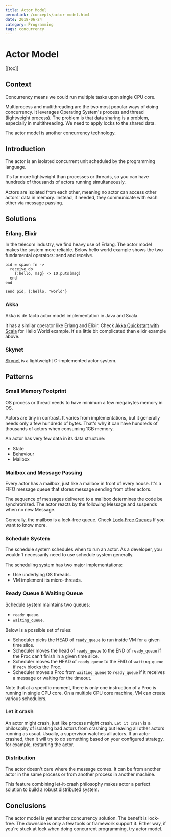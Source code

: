 ```yaml
---
title: Actor Model
permalink: /concepts/actor-model.html
date: 2018-06-24
category: Programming
tags: concurrency
---
```


# Actor Model

[[toc]]

## Context

Concurrency means we could run multiple tasks upon single CPU core.

Multiprocess and multithreading are the two most popular ways of doing concurrency. It leverages Operating System's process and thread (lightweight process). The problem is that data sharing is a problem, especially in multithreading. We need to apply locks to the shared data.

The actor model is another concurrency technology.

## Introduction

The actor is an isolated concurrent unit scheduled by the programming language. 

It's far more lightweight than processes or threads, so you can have hundreds of thousands of actors running simultaneously.

Actors are isolated from each other, meaning no actor can access other actors' data in memory. Instead, if needed, they communicate with each other via message passing.

## Solutions

### Erlang, Elixir

In the telecom industry, we find heavy use of Erlang. The actor model makes the system more reliable. Below hello world example shows the two fundamental operators: send and receive.

```
pid = spawn fn ->
  receive do
    {:hello, msg} -> IO.puts(msg)
  end
end

send pid, {:hello, "world"}
```

### Akka

Akka is de facto actor model implementation in Java and Scala. 

It has a similar operator like Erlang and Elixir. Check [Akka Quickstart with Scala] for Hello World example. It's a little bit complicated than elixir example above.

### Skynet

[Skynet] is a lightweight C-implemented actor system. 

## Patterns

### Small Memory Footprint

OS process or thread needs to have minimum a few megabytes memory in OS.

Actors are tiny in contrast. It varies from implementations, but it generally needs only a few hundreds of bytes. That's why it can have hundreds of thousands of actors when consuming 1GB memory.

An actor has very few data in its data structure:

* State
* Behaviour
* Mailbox

### Mailbox and Message Passing

Every actor has a mailbox, just like a mailbox in front of every house. It's a FIFO message queue that stores message sending from other actors.

The sequence of messages delivered to a mailbox determines the code be synchronized. The actor reacts by the following Message and suspends when no new Message.

Generally, the mailbox is a lock-free queue. Check [Lock-Free Queues] If you want to know more.

### Schedule System

The schedule system schedules when to run an actor. As a developer, you wouldn't necessarily need to use schedule system generally.

The scheduling system has two major implementations:

* Use underlying OS threads.
* VM implement its micro-threads.

### Ready Queue & Waiting Queue

Schedule system maintains two queues:

* `ready_queue`.
* `waiting_queue`.

Below is a possible set of rules:

* Scheduler picks the HEAD of `ready_queue` to run inside VM for a given time slice.
* Scheduler moves the head of `ready_queue` to the END of `ready_queue` if the Proc can't finish in a given time slice.
* Scheduler moves the HEAD of `ready_queue` to the END of `waiting_queue` if `recv` blocks the Proc.
* Scheduler moves a Proc from `waiting_queue` to `ready_queue` if it receives a message or waiting for the timeout.

Note that at a specific moment, there is only one instruction of a Proc is running in single CPU core. On a multiple CPU core machine, VM can create various schedulers.

### Let it crash

An actor might crash, just like process might crash. `Let it crash` is a philosophy of isolating bad actors from crashing but leaving all other actors running as usual. Usually, a supervisor watches all actors. If an actor crashed, then it will try to do something based on your configured strategy, for example, restarting the actor.

### Distribution

The actor doesn't care where the message comes. It can be from another actor in the same process or from another process in another machine.

This feature combining let-it-crash philosophy makes actor a perfect solution to build a robust distributed system.

## Conclusions

The actor model is yet another concurrency solution. The benefit is lock-free. The downside is only a few tools or framework support it. Either way, if you're stuck at lock when doing concurrent programming, try actor model.

[Lock-Free Queues]: lock-free-queues.html
[Skynet]: https://github.com/cloudwu/skynet
[Akka Quickstart with Scala]: https://developer.lightbend.com/guides/akka-quickstart-scala/index.html
